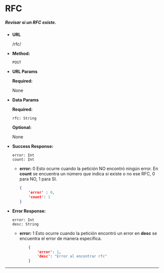 # **RFC**

##### Revisar si un RFC existe.

* **URL**

  /rfc/

* **Method:**

  `POST`
  
*  **URL Params**

   **Required:**

    None
 
* **Data Params**
    
    **Required:**

    `rfc: String`  

    **Optional:**
    
    None
        
* **Success Response:**

    `error: Int`  
    `count: Int`    
    
    * **error:** 0
    Esto ocurre cuando la petición NO encontró ningún error. En **count** se encuentra un número que indica si existe o no ese RFC, 0 para NO, 1 para SI.
    
        ```json
        {
            'error' : 0,
            'count': 1
      }
        
* **Error Response:** 
    
    `error: Int`  
    `desc: String`

  * **error:** 1
    Esto ocurre cuando la petición encontró un error en  **desc** se encuentra el error de manera específica.

    ```json
        {
            'error': 1,
            'desc': "Error al encontrar rfc"
        }
      ```

***